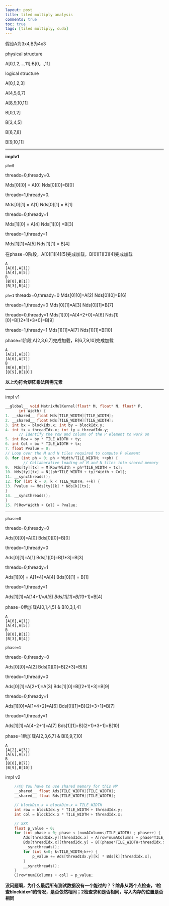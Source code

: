 ```yaml
---
layout: post
title: tiled multiply analysis
comments: true
toc: true
tags: [tiled multiply, cuda]
---
```

假设A为3x4,B为4x3

physical structure

A[0,1,2,...,11];B[0,...,11]

logical structure

A[0,1,2,3]

A[4,5,6,7]

A[8,9,10,11]

B[0,1,2]

B[3,4,5]

B[6,7,8]

B[9,10,11]

---
**implv1**

`ph=0`

threadx=0,thready=0.

Mds[0][0] = A[0]
Nds[0][0]=B[0]

threadx=1,thready=0.

Mds[0][1] = A[1]
Nds[0][1] = B[1]

threadx=0,thready=1

Mds[1][0] = A[4] 
Nds[1][0] =B[3]

threadx=1,thready=1

Mds[1][1]=A[5]
Nds[1][1] = B[4]

在phase=0阶段，A[0][1][4][5]完成加载，B[0][1][3][4]完成加载
```
A
[A[0],A[1]]
[A[4],A[5]]
B
[B[0],B[1]]
[B[3],B[4]]
```

`ph=1`
threadx=0,thready=0
Mds[0][0]=A[2]
Nds[0][0]=B[6]

threadx=1,thready=0
Mds[0][1]=A[3]
Nds[0][1]=B[7]

threadx=0,thready=1
Mds[1][0]=A[4+2+0]=A[6]
Nds[1][0]=B[(2+1)*3+0]=B[9]

threadx=1,thready=1
Mds[1][1]=A[7]
Nds[1][1]=B[10]

phase=1阶段,A[2,3,6,7]完成加载，B[6,7,9,10]完成加载
```
A
[A[2],A[3]]
[A[6],A[7]]
B
[B[6],B[7]]
[B[9],B[10]]
```
**以上均符合矩阵乘法所需元素**

---
impl v1
```cpp
__global__ void MatrixMulKernel(float* M, float* N, float* P,
      int Width) {
1. __shared__ float Mds[TILE_WIDTH][TILE_WIDTH];
2. __shared__ float Nds[TILE_WIDTH][TILE_WIDTH];
3. int bx = blockIdx.x; int by = blockIdx.y;
4. int tx = threadIdx.x; int ty = threadIdx.y;
      // Identify the row and column of the P element to work on
5. int Row = by * TILE_WIDTH + ty;
6. int Col = bx * TILE_WIDTH + tx;
7. float Pvalue = 0;
// Loop over the M and N tiles required to compute P element
8. for (int ph = 0; ph < Width/TILE_WIDTH; ++ph) {
        // Collaborative loading of M and N tiles into shared memory
9.  Mds[ty][tx] = M[Row*Width + ph*TILE_WIDTH + tx];
10. Nds[ty][tx] = N[(ph*TILE_WIDTH + ty)*Width + Col];
11. __syncthreads();
12. for (int k = 0; k < TILE_WIDTH; ++k) {
13. Pvalue += Mds[ty][k] * Nds[k][tx];
}
14. __syncthreads();
}
15. P[Row*Width + Col] = Pvalue;
```
---
`phase=0`

threadx=0,thready=0

Ads[0][0]=A[0]
Bds[0][0]=B[0]

threadx=1,thready=0

Ads[0][1]=A[1]
Bds[1][0]=B[1*3]=B[3]

threadx=0,thready=1

Ads[1][0] = A[1*4]=A[4]
Bds[0][1] = B[1]

threadx=1,thready=1

Ads[1][1]=A[1*4+1]=A[5]
Bds[1][1]=B[1*3+1]=B[4]

phase=0后加载A[0,1,4,5] & B[0,3,1,4]
```
A
[A[0],A[1]]
[A[4],A[5]]
B
[B[0],B[1]]
[B[3],B[4]]
```

`phase=1`

threadx=0,thready=0

Ads[0][0]=A[2]
Bds[0][0]=B[2*3]=B[6]

threadx=1,thready=0

Ads[0][1]=A[2+1]=A[3]
Bds[1][0]=B[(2+1)*3]=B[9]

threadx=0,thready=1

Ads[1][0]=A[1*4+2]=A[6]
Bds[0][1]=B[(2)*3+1]=B[7]

threadx=1,thready=1

Ads[1][1]=A[4+2+1]=A[7]
Bds[1][1]=B[(2+1)*3+1]=B[10]

phase=1后加载A[2,3,6,7] & B[6,9,7,10]

```
A
[A[2],A[3]]
[A[6],A[7]]
B
[B[6],B[7]]
[B[9],B[10]]
```

impl v2
```cpp
    //@@ You have to use shared memory for this MP
    __shared__ float Ads[TILE_WIDTH][TILE_WIDTH];
    __shared__ float Bds[TILE_WIDTH][TILE_WIDTH];

    // blockDim.x = blockDim.x = TILE_WIDTH
    int row = blockIdx.y * TILE_WIDTH + threadIdx.y;
    int col = blockIdx.x * TILE_WIDTH + threadIdx.x;

    // XXX 
    float p_value = 0;
    for (int phase = 0; phase < (numAColumns/TILE_WIDTH) ; phase++) {
        Ads[threadIdx.y][threadIdx.x] = A[row*numAColumns + phase*TILE_WIDTH + threadIdx.x];
        Bds[threadIdx.x][threadIdx.y] = B[(phase*TILE_WIDTH+threadIdx.x)*numBColumns + row];
        __syncthreads(); 
        for (int k=0; k<TILE_WIDTH;k++) {
            p_value += Ads[threadIdx.y][k] * Bds[k][threadIdx.x]; 
        }
        __syncthreads();
    }
    C[row*numCColumns + col] = p_value;
```



**没问题啊，为什么最后所有测试数据没有一个能过的？？除非从两个点检查，1检查blockidx=1的情况，是否依然相同；2检查求和是否相同，写入内存的位置是否相同**